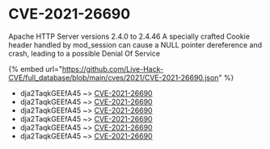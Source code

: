 # CVE-2021-26690

Apache HTTP Server versions 2.4.0 to 2.4.46 A specially crafted Cookie header handled by mod_session can cause a NULL pointer dereference and crash, leading to a possible Denial Of Service

{% embed url="https://github.com/Live-Hack-CVE/full_database/blob/main/cves/2021/CVE-2021-26690.json" %}


* dja2TaqkGEEfA45 ~> [CVE-2021-26690](https://www.alice-snow.ru/2021/database/cve-2021-26690/cve-2021-26690-dja2taqkgeefa45)
* dja2TaqkGEEfA45 ~> [CVE-2021-26690](https://www.alice-snow.ru/2021/database/cve-2021-26690/cve-2021-26690-dja2taqkgeefa45)
* dja2TaqkGEEfA45 ~> [CVE-2021-26690](https://www.alice-snow.ru/2021/database/cve-2021-26690/cve-2021-26690-dja2taqkgeefa45)
* dja2TaqkGEEfA45 ~> [CVE-2021-26690](https://www.alice-snow.ru/2021/database/cve-2021-26690/cve-2021-26690-dja2taqkgeefa45)
* dja2TaqkGEEfA45 ~> [CVE-2021-26690](https://www.alice-snow.ru/2021/database/cve-2021-26690/cve-2021-26690-dja2taqkgeefa45)
* dja2TaqkGEEfA45 ~> [CVE-2021-26690](https://www.alice-snow.ru/2021/database/cve-2021-26690/cve-2021-26690-dja2taqkgeefa45)